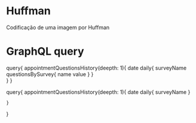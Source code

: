 # Huffman
Codificação de uma imagem por Huffman

# GraphQL query

query{
    appointmentQuestionsHistory(deepth: 1){
        date
        daily{
            surveyName
            questionsBySurvey{
                name
                value
            }
        }                                                                                                                  
    }
}

query{
    appointmentQuestionsHistory(deepth: 1){
        date
        daily{
            surveyName
        }
                                                                                                                         
    }
}
